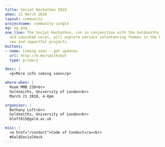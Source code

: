 ```yaml
---
title: Social Hackathon 2018
when: 21 March 2018
layout: community
projectname: community-single
og: og.png
one_line: The Social Hackathon, run in conjunction with the Goldsmiths Careers Service
  and Lewisham Local, will explore various volunteering themes in the hope of creating
  new and impactful projects.
buttons:
- name: Coming soon - get updates
  url: http://m.me/smithsbot
  type: primary

desc: |
  <p>More info coming soon</p>

where-when: |
  Room MMB 220<br>
  Goldsmiths, University of London<br>
  March 21 2018, 4-8pm

organiser: |
  Bethany Loft<br>
  Goldsmiths, University of London<br>
  bloft015@gold.ac.uk

misc: |
  <a href="/conduct">Code of Conduct</a><br>
  #GoldSocialHack
---
```


